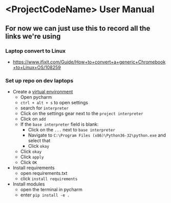 # \<ProjectCodeName> User Manual

## For now we can just use this to record all the links we're using

### Laptop convert to Linux
* https://www.ifixit.com/Guide/How+to+convert+a+generic+Chromebook+to+Linux+OS/108259

### Set up repo on dev laptops
* Create a [virtual environment](https://www.jetbrains.com/help/pycharm/creating-virtual-environment.html)
  * Open pycharm
  * `ctrl + alt + s` to open settings
  * search for `interpreter`
  * Click on the settings gear next to the `project interpreter`
  * Click on `add`
  * If the `base interpreter` field is blank:
    * Click on the `...` next to `base interpreter`
    * Navigate to `C:\Program Files (x86)\Python36-32\python.exe` and select that
    * Click `okay`
  * Click `okay`
  * Click `apply`
  * Click `OK`
* Install requirements
  * open requirements.txt
  * click `install requirements`
* Install modules
  * open the terminal in pycharm
  * enter `pip install -e .`
